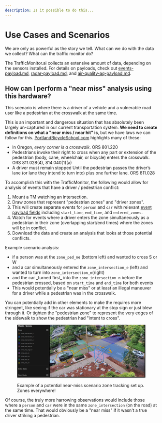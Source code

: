 ```yaml
---
description: Is it possible to do this...
---
```


# Use Cases and Scenarios

We are only as powerful as the story we tell.  What can we do with the data we collect?  What can the traffic monitor do?

The TrafficMonitor.ai collects an extensive amount of data, depending on the sensors installed. For details on payloads, check out [events-payload.md](../sensor-payloads/events-payload.md "mention"), [radar-payload.md](../sensor-payloads/radar-payload.md "mention"), and [air-quality-aq-payload.md](../sensor-payloads/air-quality-aq-payload.md "mention").

## How can I perform a "near miss" analysis using this hardware?

This scenario is where there is a driver of a vehicle and a vulnerable road user like a pedestrian at the crosswalk at the same time.

This is an important and dangerous situation that has absolutely been largely un-captured in our current transportation system. **We need to create definitions on what a "near miss / near hit" is**, but we have laws we can follow for this. [PortlandBicycleSchool.com](https://portlandbicycleschool.com/driving-around-bicycles/driving-around-pedestrians-faq/) highlights many of these:

* In Oregon, _every corner is a crosswalk_. ORS 801.220
* Pedestrians invoke their right to cross when any part or extension of the pedestrian (body, cane, wheelchair, or bicycle) enters the crosswalk. ORS 811.028(4), 814.040(1)(a)
* A driver must remain stopped Until the pedestrian passes the driver’s lane (or lane they intend to turn into) plus one further lane. ORS 811.028

To accomplish this with the TrafficMonitor, the following would allow for analysis of events that have a driver / pedestrian conflict:

1. Mount a TM watching an intersection.
2. Draw zones that represent "pedestrian zones" and "driver zones".
3. This will create separate events for `person` and `car` with relevant [event payload fields](https://docs.trafficmonitor.ai/sensor-payloads/events-payload) including `start_time`, `end_time`, and `entered_zones`.
4. Watch for events where a driver enters the zone simultaneously as a pedestrian in their zone (overlapping start/end times) where the zones will be in conflict.
5. Download the data and create an analysis that looks at those potential conflicts.

Example scenario analysis:

* if a person was at the `zone_ped_ne` (bottom left) and wanted to cross S or W
* and a car simultaneously entered the `zone_intersection_e` (left) and wanted to turn into `zone_intersection_n`(right)
* and the car \_turned first\_ into the `zone_intersection_n` before the pedestrian crossed, based on `start_time` and `end_time` for both events
* This would potentially be a "near miss" or at least an illegal maneuver for a driver while a pedestrian was in the crosswalk.

You can potentially add in other elements to make the requires more stringent, like seeing if the car was stationary at the stop sign or just blew through it. Or tighten the "pedestrian zone" to represent the very edges of the sidewalk to show the pedestrian had "intent to cross".

<figure><img src="../.gitbook/assets/Screenshot_20250620_114712.png" alt=""><figcaption><p>Example of a potential near-miss scenario zone tracking set up.  Zones everywhere!</p></figcaption></figure>

Of course, the truly more harrowing observations would include those where a `person` and `car` were in the same `zone_intersection` (on the road) at the same time. That would obviously be a "near miss" if it wasn't a true driver striking a pedestrian.
